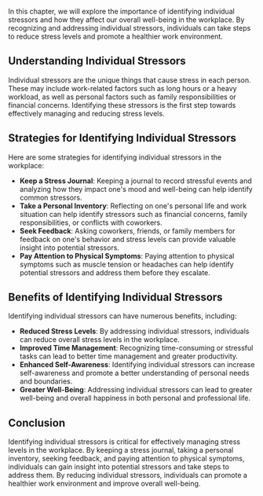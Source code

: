 
In this chapter, we will explore the importance of identifying individual stressors and how they affect our overall well-being in the workplace. By recognizing and addressing individual stressors, individuals can take steps to reduce stress levels and promote a healthier work environment.

Understanding Individual Stressors
----------------------------------

Individual stressors are the unique things that cause stress in each person. These may include work-related factors such as long hours or a heavy workload, as well as personal factors such as family responsibilities or financial concerns. Identifying these stressors is the first step towards effectively managing and reducing stress levels.

Strategies for Identifying Individual Stressors
-----------------------------------------------

Here are some strategies for identifying individual stressors in the workplace:

* **Keep a Stress Journal**: Keeping a journal to record stressful events and analyzing how they impact one's mood and well-being can help identify common stressors.
* **Take a Personal Inventory**: Reflecting on one's personal life and work situation can help identify stressors such as financial concerns, family responsibilities, or conflicts with coworkers.
* **Seek Feedback**: Asking coworkers, friends, or family members for feedback on one's behavior and stress levels can provide valuable insight into potential stressors.
* **Pay Attention to Physical Symptoms**: Paying attention to physical symptoms such as muscle tension or headaches can help identify potential stressors and address them before they escalate.

Benefits of Identifying Individual Stressors
--------------------------------------------

Identifying individual stressors can have numerous benefits, including:

* **Reduced Stress Levels**: By addressing individual stressors, individuals can reduce overall stress levels in the workplace.
* **Improved Time Management**: Recognizing time-consuming or stressful tasks can lead to better time management and greater productivity.
* **Enhanced Self-Awareness**: Identifying individual stressors can increase self-awareness and promote a better understanding of personal needs and boundaries.
* **Greater Well-Being**: Addressing individual stressors can lead to greater well-being and overall happiness in both personal and professional life.

Conclusion
----------

Identifying individual stressors is critical for effectively managing stress levels in the workplace. By keeping a stress journal, taking a personal inventory, seeking feedback, and paying attention to physical symptoms, individuals can gain insight into potential stressors and take steps to address them. By reducing individual stressors, individuals can promote a healthier work environment and improve overall well-being.

